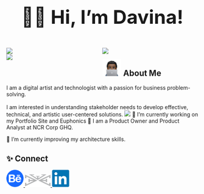 <h1 align="center" style="font-size:50px" vertical-align="middle"> ✌🏾 Hi, I’m Davina!</h1>
<br>

<img width = "50%" align = "left" src = "https://github-readme-stats.vercel.app/api?username=davinawooley&theme=algolia" />
<img width = "50%" align = "left" src = "https://github-readme-stats.vercel.app/api/top-langs/?username=davinawooley&layout=compact&theme=algolia" />
<img width = "50%" align = "left" src = "https://github-readme-streak-stats.herokuapp.com/?user=davinawooley&theme=dark&background=040f2c&ring=0badfe" />
<h2> <img height = "45" src = "dewComp.PNG" display = "inline-block"/> About Me</h2>
I am a digital artist and technologist with a passion for business problem-solving.<br><br>I am interested in understanding stakeholder needs to develop effective, technical, and artistic user-centered solutions. 
<img width = "45%" align = "inline" src = "https://skills.thijs.gg/icons?i=java,js,py,react,mysql,html,css&theme=light" />
🔭 I’m currently working on my Portfolio Site and Euphonics
🔭 I am a Product Owner and Product Analyst at NCR Corp GHQ.

🌱 I’m currently improving my architecture skills.

<h2> ✨ Connect </h2>     
<a href = "https://www.behance.com/davinawooley" target="_blank"> <img height = "45" align = "inline" src = "behance.png" />
</a>
<a href = "https://www.davinawooley.com" target="_blank"> <img height = "35" align = "inline" src = "LogoGrey.png" />
</a>
<a href = "https://www.linkedin.com/in/davinawooley/" target="_blank"> <img height = "45" align = "inline" src = "li.png" />
</a>
<br><br><br>

